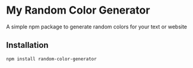 # My Random Color Generator

A simple npm package to generate random colors for your text or website

## Installation

```bash
npm install random-color-generator
